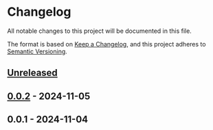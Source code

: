 # Changelog

All notable changes to this project will be documented in this file.

The format is based on [Keep a Changelog](https://keepachangelog.com/en/1.0.0/),
and this project adheres to [Semantic Versioning](https://semver.org/spec/v2.0.0.html).

<a name="unreleased"></a>
## [Unreleased]


<a name="0.0.2"></a>
## [0.0.2] - 2024-11-05

<a name="0.0.1"></a>
## 0.0.1 - 2024-11-04

[Unreleased]: https://github.com/basecodeoy/laravel-json-api/compare/0.0.2...HEAD
[0.0.2]: https://github.com/basecodeoy/laravel-json-api/compare/0.0.1...0.0.2
